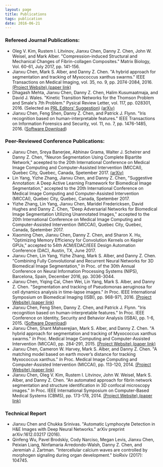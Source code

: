 ```yaml
---
layout: page
title: Publications
tags: publication
date: 2016-06-21
---
```

### Refereed Journal Publications:

* Oleg V. Kim, Rustem I. Litvinov, Jianxu Chen, Danny Z. Chen, John W. Weisel, and Mark Alber. "Compression-induced Structural and Mechanical Changes of Fibrin-collagen Composites." Matrix Biology, Vol. 60-61, July 2017, pp. 141-156.
* Jianxu Chen, Mark S. Alber, and Danny Z. Chen. "A hybrid approach for segmentation and tracking of Myxococcus xanthus swarms." IEEE Transactions on Medical Imaging, vol. 35, no. 9, pp. 2074-2084, 2016. [(Project Website)](http://www3.nd.edu/~jchen16/project/cmark.html),[(paper link)](http://ieeexplore.ieee.org/xpl/articleDetails.jsp?arnumber=7444158)
* Dhagash Mehta, Jianxu Chen, Danny Z. Chen, Halim Kusumaatmaja, and David J. Wales. "Kinetic Transition Networks for the Thomson Problem and Smale's 7th Problem." Pysical Review Letter, vol. 117, pp. 028301, 2016. (Selected as [PRL Editors’ Suggestion](http://journals.aps.org/prl/abstract/10.1103/PhysRevLett.117.028301)) [(arXiv)](https://arxiv.org/abs/1605.08459)
* Jianxu Chen, Feng Shen, Danny Z. Chen, and Patrick J. Flynn. "Iris recognition based on human-interpretable features." IEEE Transactions on Information Forensics and Security, vol. 11, no. 7, pp. 1476-1485, 2016. ([Software Download](http://ott.nd.edu/software-available-for-license/iris-recognition-based-on-human-interpretable-features/))

### Peer-Reviewed Conference Publications:

* Jianxu Chen, Sreya Banerjee, Abhinav Grama, Walter J. Scheirer and Danny Z. Chen, "Neuron Segmentation Using Complete Bipartite Network," aceepted to the 20th International Conference on Medical Image Computing and Computer-Assisted Intervention (MICCAI), Quebec City, Quebec, Canada, Spetember 2017. [(arXiv)](https://arxiv.org/abs/1705.11053)
* Lin Yang, Yizhe Zhang, Jianxu Chen, and Danny Z. Chen, "Suggestive Annotation: A Deep Active Learning Framework for Biomedical Image Segmentation," accepted to the 20th International Conference on Medical Image Computing and Computer-Assisted Intervention (MICCAI), Quebec City, Quebec, Canada, Spetember 2017.
* Yizhe Zhang, Lin Yang, Jianxu Chen, Maridel Fredericksen, David Hughes and Danny Z. Chen, "Deep Adversarial Networks for Biomedical Image Segmentation Utilizing Unannotated Images," accepted to the 20th International Conference on Medical Image Computing and Computer-Assisted Intervention (MICCAI), Quebec City, Quebec, Canada, Spetember 2017.
* Xiaoming Chen, Jianxu Chen, Danny Z. Chen, and Sharon X. Hu, "Optimizing Memory Efficiency for Convolution Kernels on Kepler GPUs," accepted to 54th ACM/EDAC/IEEE Design Automation Conference (DAC), Austin, TX, June 2017.
* Jianxu Chen, Lin Yang, Yizhe Zhang, Mark S. Alber, and Danny Z. Chen. "Combining Fully Convolutional and Recurrent Neural Networks for 3D Biomedical Image Segmentation," *In* Proc. of the 30th Annual Conference on Neural Information Processing Systems (NIPS), Barcelona, Spain, December 2016, pp. 3036-3044.
* Jianxu Chen, Yiqing Cai, Chen Wei, Lin Yang, Mark S. Alber, and Danny Z. Chen. "Segmentation and tracking of Pseudomonas aeruginosa for cell dynamics analysis in time-lapse images." *In* Proc. IEEE International Symposium on Biomedical Imaging (ISBI), pp. 968-971, 2016. [(Project Website)](http://www3.nd.edu/~jchen16/project/cmark.html),[(paper link)](http://ieeexplore.ieee.org/xpls/abs_all.jsp?arnumber=7493426)
* Jianxu Chen, Feng Shen, Danny Z. Chen, and Patrick J. Flynn. "Iris recognition based on human-interpretable features." In Proc. IEEE Conference on Identity, Security and Behavior Analysis (ISBA), pp. 1-6, 2015. ([Software Download](http://ott.nd.edu/software-available-for-license/iris-recognition-based-on-human-interpretable-features/))
* Jianxu Chen, Shant Mahserejian, Mark S. Alber, and Danny Z. Chen. "A hybrid approach for segmentation and tracking of Myxococcus xanthus swarms." *In* Proc. Medical Image Computing and Computer-Assisted Intervention (MICCAI), pp. 284-291, 2015. [(Project Website)](http://www3.nd.edu/~jchen16/project/cmark.html),[(paper link)](http://rd.springer.com/chapter/10.1007/978-3-319-24574-4_34#page-1)
* Jianxu Chen, Cameron W. Harvey, Mark S. Alber, and Danny Z. Chen. "A matching model based on earth mover’s distance for tracking Myxococcus xanthus." *In* Proc. Medical Image Computing and Computer-Assisted Intervention (MICCAI), pp. 113-120, 2014.  [(Project Website)](http://www3.nd.edu/~jchen16/project/cmark.html),[(paper link)](http://rd.springer.com/chapter/10.1007/978-3-319-10470-6_15#page-1)
* Jianxu Chen, Oleg V. Kim, Rustem I. Litvinov, John W. Weisel, Mark S. Alber, and Danny Z. Chen. "An automated approach for fibrin network segmentation and structure identification in 3D confocal microscopy images." *In* Proc. IEEE International Symposium on Computer-Based Medical Systems (CBMS), pp. 173-178, 2014.  [(Project Website)](http://www3.nd.edu/~jchen16/fiber/home.html),[(paper link)](http://ieeexplore.ieee.org/xpls/abs_all.jsp?arnumber=6881871)

### Technical Report

* Jianxu Chen and Chukka Srinivas. "Automatic Lymphocyte Detection in H&E Images with Deep Neural Networks." arXiv preprint arXiv:1612.03217 (2016).
* Qinfeng Wu, Pavel Brodskiy, Cody Narciso, Megan Levis, Jianxu Chen, Peixian Liang, Ninfamaria Arredondo-Walsh, Danny Z. Chen, and Jeremiah J. Zartman. "Intercellular calcium waves are controlled by morphogen signaling during organ development." bioRxiv (2017): 104745.

